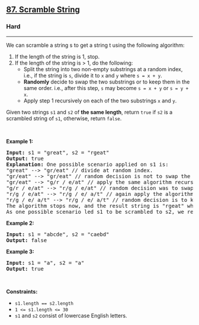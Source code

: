 <h2><a href="https://leetcode.com/problems/scramble-string/">87. Scramble String</a></h2><h3>Hard</h3><hr><div class="_1l1MA" data-track-load="qd_description_content"><p>We can scramble a string s to get a string t using the following algorithm:</p>

<ol>
	<li>If the length of the string is 1, stop.</li>
	<li>If the length of the string is &gt; 1, do the following:
	<ul>
		<li>Split the string into two non-empty substrings at a random index, i.e., if the string is <code>s</code>, divide it to <code>x</code> and <code>y</code> where <code>s = x + y</code>.</li>
		<li><strong>Randomly</strong>&nbsp;decide to swap the two substrings or to keep them in the same order. i.e., after this step, <code>s</code> may become <code>s = x + y</code> or <code>s = y + x</code>.</li>
		<li>Apply step 1 recursively on each of the two substrings <code>x</code> and <code>y</code>.</li>
	</ul>
	</li>
</ol>

<p>Given two strings <code>s1</code> and <code>s2</code> of <strong>the same length</strong>, return <code>true</code> if <code>s2</code> is a scrambled string of <code>s1</code>, otherwise, return <code>false</code>.</p>

<p>&nbsp;</p>
<p><strong class="example">Example 1:</strong></p>

<pre><strong>Input:</strong> s1 = "great", s2 = "rgeat"
<strong>Output:</strong> true
<strong>Explanation:</strong> One possible scenario applied on s1 is:
"great" --&gt; "gr/eat" // divide at random index.
"gr/eat" --&gt; "gr/eat" // random decision is not to swap the two substrings and keep them in order.
"gr/eat" --&gt; "g/r / e/at" // apply the same algorithm recursively on both substrings. divide at random index each of them.
"g/r / e/at" --&gt; "r/g / e/at" // random decision was to swap the first substring and to keep the second substring in the same order.
"r/g / e/at" --&gt; "r/g / e/ a/t" // again apply the algorithm recursively, divide "at" to "a/t".
"r/g / e/ a/t" --&gt; "r/g / e/ a/t" // random decision is to keep both substrings in the same order.
The algorithm stops now, and the result string is "rgeat" which is s2.
As one possible scenario led s1 to be scrambled to s2, we return true.
</pre>

<p><strong class="example">Example 2:</strong></p>

<pre><strong>Input:</strong> s1 = "abcde", s2 = "caebd"
<strong>Output:</strong> false
</pre>

<p><strong class="example">Example 3:</strong></p>

<pre><strong>Input:</strong> s1 = "a", s2 = "a"
<strong>Output:</strong> true
</pre>

<p>&nbsp;</p>
<p><strong>Constraints:</strong></p>

<ul>
	<li><code>s1.length == s2.length</code></li>
	<li><code>1 &lt;= s1.length &lt;= 30</code></li>
	<li><code>s1</code> and <code>s2</code> consist of lowercase English letters.</li>
</ul>
</div>